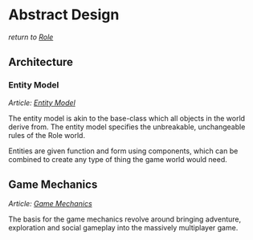 # Abstract Design
*return to [Role](../README.md)*

## Architecture

### Entity Model
*Article: [Entity Model](entity-model/README.md)*

The entity model is akin to the base-class which all objects in the world derive from. The entity model specifies the unbreakable, unchangeable rules of the Role world.

Entities are given function and form using components, which can be combined to create any type of thing the game world would need.

## Game Mechanics
*Article: [Game Mechanics](mechanics/README.md)*

The basis for the game mechanics revolve around bringing adventure, exploration and social gameplay into the massively multiplayer game.

